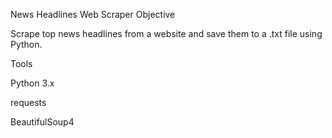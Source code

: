  News Headlines Web Scraper
Objective

Scrape top news headlines from a website and save them to a .txt file using Python.

Tools

Python 3.x

requests

BeautifulSoup4
